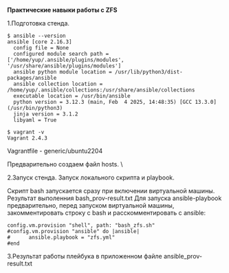 <b>Практические навыки работы с ZFS</b>

1.Подготовка стенда.

```
$ ansible --version
ansible [core 2.16.3]
  config file = None
  configured module search path = ['/home/yup/.ansible/plugins/modules', '/usr/share/ansible/plugins/modules']
  ansible python module location = /usr/lib/python3/dist-packages/ansible
  ansible collection location = /home/yup/.ansible/collections:/usr/share/ansible/collections
  executable location = /usr/bin/ansible
  python version = 3.12.3 (main, Feb  4 2025, 14:48:35) [GCC 13.3.0] (/usr/bin/python3)
  jinja version = 3.1.2
  libyaml = True

$ vagrant -v
Vagrant 2.4.3
```
Vagrantfile - generic/ubuntu2204

Предварительно создаем файл hosts. \

2.Запуск стенда. Запуск локального скрипта и playbook.

Скрипт bash запускается сразу при включении виртуальной машины.
Результат выполенния bash_prov-result.txt
Для запуска ansible-playbook предварительно, перед запуском виртуальной машины, закомментировать строку с bash и расскомментировать с ansible:

```
config.vm.provision "shell", path: "bash_zfs.sh"
#config.vm.provision "ansible" do |ansible|
#      ansible.playbook = "zfs.yml"
#end
```

3.Результат работы плейбука в приложенном файле ansible_prov-result.txt
